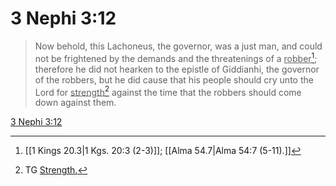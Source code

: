 # 3 Nephi 3:12

> Now behold, this Lachoneus, the governor, was a just man, and could not be frightened by the demands and the threatenings of a <u>robber</u>[^a]; therefore he did not hearken to the epistle of Giddianhi, the governor of the robbers, but he did cause that his people should cry unto the Lord for <u>strength</u>[^b] against the time that the robbers should come down against them.

[3 Nephi 3:12](https://www.churchofjesuschrist.org/study/scriptures/bofm/3-ne/3?lang=eng&id=p12#p12)


[^a]: [[1 Kings 20.3|1 Kgs. 20:3 (2-3)]]; [[Alma 54.7|Alma 54:7 (5-11).]]
[^b]: TG [Strength.](https://www.churchofjesuschrist.org/study/scriptures/tg/strength?lang=eng)

